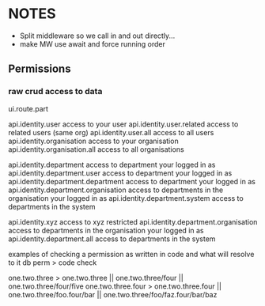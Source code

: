 # NOTES

* Split middleware so we call in and out directly...
* make MW use await and force running order

## Permissions

### raw crud access to data

ui.route.part

api.identity.user                               access to your user
api.identity.user.related                       access to related users (same org)
api.identity.user.all                           access to all users
api.identity.organisation                       access to your organisation
api.identity.organisation.all                   access to all organisations

api.identity.department                         access to department your logged in as
api.identity.department.user                    access to department your logged in as
api.identity.department.department              access to department your logged in as
api.identity.department.organisation            access to departments in the organisation your logged in as
api.identity.department.system                  access to departments in the system

api.identity.xyz                                access to xyz restricted 
api.identity.department.organisation            access to departments in the organisation your logged in as
api.identity.department.all                     access to departments in the system

examples of checking a permission as written in code and what will resolve to it db perm > code check

one.two.three > one.two.three || one.two.three/four || one.two.three/four/five
one.two.three.four > one.two.three.four || one.two.three/foo.four/bar || one.two.three/foo/faz.four/bar/baz